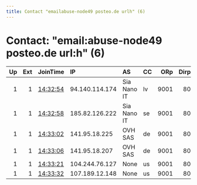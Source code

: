 ```yaml
---
title: Contact "emailabuse-node49 posteo.de urlh" (6)
---
```


# Contact: "email:abuse-node49 posteo.de url:h" (6)

|   Up |   Ext | JoinTime                                                                                            | IP             | AS          | CC   |   ORp |   Dirp | OS    | Version   | Nickname   |   eFamMembers |
|-----:|------:|:----------------------------------------------------------------------------------------------------|:---------------|:------------|:-----|------:|-------:|:------|:----------|:-----------|--------------:|
|    1 |     1 | [14:32:54](https://metrics.torproject.org/rs.html#details/5A0643E452E143BE549BAB3BFE575F40DDBD527C) | 94.140.114.174 | Sia Nano IT | lv   |  9001 |     80 | Linux | 0.4.5.10  | Hydra67    |            11 |
|    1 |     1 | [14:32:58](https://metrics.torproject.org/rs.html#details/8C188E7122693566683807363B576D99C0B17386) | 185.82.126.222 | Sia Nano IT | se   |  9001 |     80 | Linux | 0.4.5.10  | Hydra68    |            11 |
|    1 |     1 | [14:33:02](https://metrics.torproject.org/rs.html#details/7B3535760987464C8B5686F203B6EBE767C0873E) | 141.95.18.225  | OVH SAS     | de   |  9001 |     80 | Linux | 0.4.5.10  | Hydra69    |            11 |
|    1 |     1 | [14:33:06](https://metrics.torproject.org/rs.html#details/DCCBB9717CD8B1F031B9A38C721D2BD9615697AA) | 141.95.18.207  | OVH SAS     | de   |  9001 |     80 | Linux | 0.4.5.10  | Hydra70    |            11 |
|    1 |     1 | [14:33:21](https://metrics.torproject.org/rs.html#details/A62D8F7772A6C76DD07F431810CE68682DCDD2DC) | 104.244.76.127 | None        | us   |  9001 |     80 | Linux | 0.4.5.10  | Hydra65    |            11 |
|    1 |     1 | [14:33:32](https://metrics.torproject.org/rs.html#details/C85B30A8356E826418CB901254B7595FE1430619) | 107.189.12.148 | None        | us   |  9001 |     80 | Linux | 0.4.5.10  | Hydra66    |            11 |
